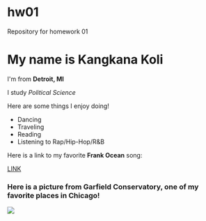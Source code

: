 # hw01
Repository for homework 01


# My name is Kangkana Koli 


I'm from **Detroit, MI**


I study *Political Science*

Here are some things I enjoy doing!


 * Dancing
 * Traveling
 * Reading
 * Listening to Rap/Hip-Hop/R&B
 
 
 Here is a link to my favorite **Frank Ocean** song:
 
 
 [LINK](https://www.youtube.com/watch?v=r4l9bFqgMaQ)
 

### Here is a picture from Garfield Conservatory, one of my favorite places in Chicago!


![](IMG-1787.JPG)
